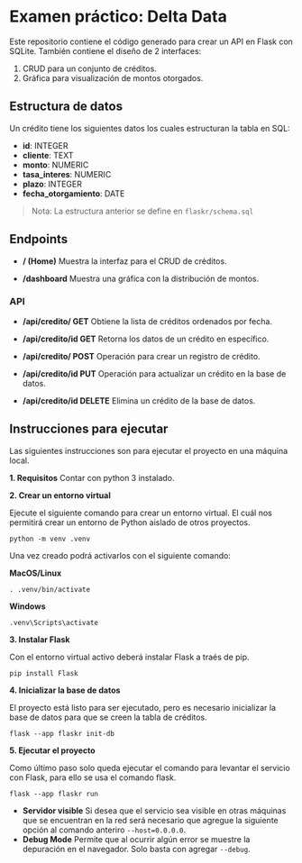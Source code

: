 # Examen práctico: Delta Data 

Este repositorio contiene el código generado para crear un API en Flask con SQLite.
También contiene el diseño de 2 interfaces:
1. CRUD para un conjunto de créditos.
2. Gráfica para visualización de montos otorgados.

## Estructura de datos

Un crédito tiene los siguientes datos los cuales estructuran la tabla en SQL:
- **id**: INTEGER
- **cliente**: TEXT
- **monto**: NUMERIC
- **tasa_interes**: NUMERIC
- **plazo**: INTEGER
- **fecha_otorgamiento**: DATE

>Nota: La estructura anterior se define en `flaskr/schema.sql`

## Endpoints

- **/ (Home)**
Muestra la interfaz para el CRUD de créditos.

- **/dashboard**
Muestra una gráfica con la distribución de montos.

### API

- **/api/credito/ GET**
Obtiene la lista de créditos ordenados por fecha.

- **/api/credito/id GET**
Retorna los datos de un crédito en específico.

- **/api/credito/ POST**
Operación para crear un registro de crédito.

- **/api/credito/id PUT**
Operación para actualizar un crédito en la base de datos.

- **/api/credito/id DELETE**
Elimina un crédito de la base de datos.

## Instrucciones para ejecutar
Las siguientes instrucciones son para ejecutar el proyecto en una máquina local.

**1. Requisitos**
Contar con python 3 instalado.

**2. Crear un entorno virtual**

Ejecute el siguiente comando para crear un entorno virtual. El cuál nos permitirá crear un entorno de Python aislado de otros proyectos.

```
python -m venv .venv
```

Una vez creado podrá activarlos con el siguiente comando:

**MacOS/Linux**
```
. .venv/bin/activate
```
**Windows**
```
.venv\Scripts\activate
```

**3. Instalar Flask**

Con el entorno virtual activo deberá instalar Flask a traés de pip.

```
pip install Flask
```

**4. Inicializar la base de datos**

El proyecto está listo para ser ejecutado, pero es necesario inicializar la base de datos para que se creen la tabla de créditos.

```
flask --app flaskr init-db
```

**5. Ejecutar el proyecto**

Como último paso solo queda ejecutar el comando para levantar el servicio con Flask, para ello se usa el comando flask.

```
flask --app flaskr run
```
- **Servidor visible**
Si desea que el servicio sea visible en otras máquinas que se encuentran en la red será necesario que agregue la siguiente opción al comando anteriro `--host=0.0.0.0`.
- **Debug Mode**
Permite que al ocurrir algún error se muestre la depuración en el navegador. Solo basta con agregar `--debug`.
